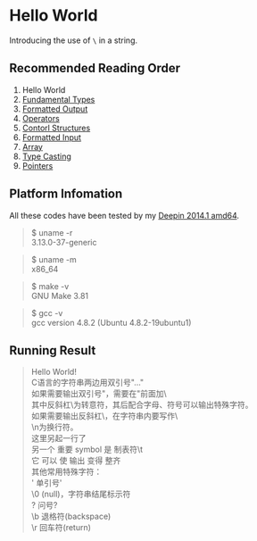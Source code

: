 # Hello World

Introducing the use of `\` in a string.

##	Recommended Reading Order

1.	Hello World
2.	[Fundamental Types][types]
3.	[Formatted Output][wprintf]
4.	[Operators][operators]
5.	[Contorl Structures][ctrl]
6.	[Formatted Input][wscanf]
7.	[Array][array]
8.	[Type Casting][cast]
9.	[Pointers][ptr]

##	Platform Infomation

All these codes have been tested by my [Deepin 2014.1 amd64][deepin].

>	$ uname -r  
>	3.13.0-37-generic

>	$ uname -m  
>	x86_64

>	$ make -v  
>	GNU Make 3.81

>	$ gcc -v  
>	gcc version 4.8.2 (Ubuntu 4.8.2-19ubuntu1) 

##	Running Result

>	Hello World!  
>	C语言的字符串两边用双引号"..."  
>	如果需要输出双引号"，需要在"前面加\  
>	其中反斜杠\为转意符，其后配合字母、符号可以输出特殊字符。  
>	如果需要输出反斜杠\，在字符串内要写作\\  
>	\n为换行符。  
>	这里另起一行了  
>	另一个	重要	symbol	是	制表符\t  
>	它	可以	使	输出	变得	整齐  
>	其他常用特殊字符：  
>	\'	单引号'  
>	\0	(null)，字符串结尾标示符  
>	\?	问号?  
>	\b	退格符(backspace)  
>	\r	回车符(return)


[hello]: https://github.com/Rholais/LearnC/tree/master/hello "LearnC/hello at master"
[types]: https://github.com/Rholais/LearnC/tree/master/types "LearnC/types at master"
[wprintf]: https://github.com/Rholais/LearnC/tree/master/wprintf "LearnC/wprintf at master"
[operators]: https://github.com/Rholais/LearnC/tree/master/operators "LearnC/operators at master"
[ctrl]: https://github.com/Rholais/LearnC/tree/master/ctrl-structures "LearnC/ctrl-structures at master"
[wscanf]: https://github.com/Rholais/LearnC/tree/master/wscanf "LearnC/wscanf at master"
[array]:  https://github.com/Rholais/LearnC/tree/master/array "LearnC/array at master"
[cast]: https://github.com/Rholais/LearnC/tree/master/cast "LearnC/cast at master"
[ptr]: https://github.com/Rholais/LearnC/tree/master/ptr "LearnC/ptr at master"

[deepin]: http://cdimage.linuxdeepin.com/releases/2014.1/deepin_2014.1_amd64.iso "deepin_2014.1_amd64.iso"
